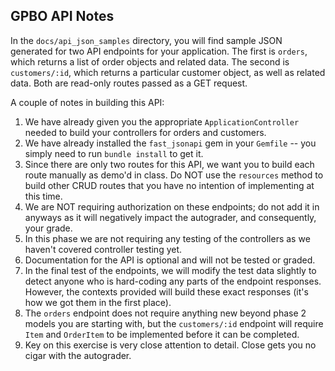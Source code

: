 GPBO API Notes
---
In the `docs/api_json_samples` directory, you will find sample JSON generated for two API endpoints for your application.  The first is `orders`, which returns a list of order objects and related data.  The second is `customers/:id`, which returns a particular customer object, as well as related data.  Both are read-only routes passed as a GET request.

A couple of notes in building this API:

1. We have already given you the appropriate `ApplicationController` needed to build your controllers for orders and customers.
2. We have already installed the `fast_jsonapi` gem in your `Gemfile` -- you simply need to run `bundle install` to get it.
3. Since there are only two routes for this API, we want you to build each route manually as demo'd in class.  Do NOT use the `resources` method to build other CRUD routes that you have no intention of implementing at this time.
4. We are NOT requiring authorization on these endpoints; do not add it in anyways as it will negatively impact the autograder, and consequently, your grade.
5. In this phase we are not requiring any testing of the controllers as we haven't covered controller testing yet.
6. Documentation for the API is optional and will not be tested or graded.
7. In the final test of the endpoints, we will modify the test data slightly to detect anyone who is hard-coding any parts of the endpoint responses. However, the contexts provided will build these exact responses (it's how we got them in the first place).
8. The `orders` endpoint does not require anything new beyond phase 2 models you are starting with, but the `customers/:id` endpoint will require `Item` and `OrderItem` to be implemented before it can be completed.
9. Key on this exercise is very close attention to detail. Close gets you no cigar with the autograder.
